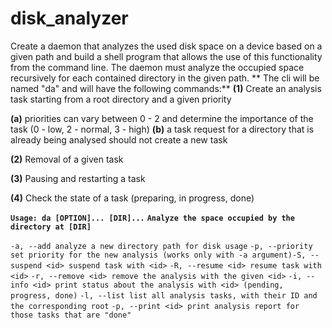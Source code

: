 # disk_analyzer

Create a daemon that analyzes the used disk space on a device based on a given path and build a shell program that allows the use of this functionality from the command line.
The daemon must analyze the occupied space recursively for each contained directory in the given path.
**
The cli will be named "da" and will have the following commands:**
**(1)** Create an analysis task starting from a root directory and a given priority

**(a)** priorities can vary between 0 - 2 and determine the importance of the task (0 - low, 2 - normal, 3 - high)
  **(b)** a task request for a directory that is already being analysed should not create a new task

**(2)** Removal of a given task

**(3)** Pausing and restarting a task

**(4)** Check the state of a task (preparing, in progress, done)

**`Usage: da [OPTION]... [DIR]...`**
**`Analyze the space occupied by the directory at [DIR]`**

`-a, --add analyze a new directory path for disk usage`
`-p, --priority set priority for the new analysis (works only with -a argument)-S, --suspend <id> suspend task with <id>`
    `-R, --resume <id> resume task with <id>`
    `-r, --remove <id> remove the analysis with the given <id>`
    `-i, --info <id> print status about the analysis with <id> (pending, progress, done)`
`-l, --list list all analysis tasks, with their ID and the corresponding root` 
`-p, --print <id> print analysis report for those tasks that are "done"`
